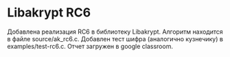 # Libakrypt RC6

Добавлена реализация RC6 в библиотеку Libakrypt.
Алгоритм находится в файле source/ak_rc6.c.
Добавлен тест шифра (аналогично кузнечику) в examples/test-rc6.c.
Отчет загружен в google classroom.
